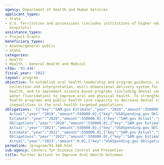 ```yaml
---
agency: Department of Health and Human Services
applicant_types:
- State
- U.S. Territories and possessions (includes institutions of higher education and
  hospitals)
assistance_types:
- Project Grants
beneficiary_types:
- Anyone/general public
- State
categories:
- Health
- Health - General Health and Medical
cfda: '93.446'
fiscal_year: '2022'
layout: program
objective: To establish oral health leadership and program guidance, oral health data
  collection and interpretation, multi-dimensional delivery system for oral and physical
  health, and to implement science-based programs (including dental sealants and community
  water fluoridation) to improve oral and physical health. To strengthen state oral
  health programs and public health core capacity to decrease dental caries and reduce
  inequalities in the oral health targeted populations.
obligations: '[{"key":"SAM.gov Estimate","year":"2019","amount":550000.0},{"key":"SAM.gov
  Actual","year":"2019","amount":550000.0},{"key":"USASpending.gov Obligations","year":"2019","amount":550000.0},{"key":"SAM.gov
  Estimate","year":"2020","amount":550000.0},{"key":"SAM.gov Actual","year":"2020","amount":550000.0},{"key":"USASpending.gov
  Obligations","year":"2020","amount":550000.0},{"key":"SAM.gov Estimate","year":"2021","amount":550000.0},{"key":"SAM.gov
  Actual","year":"2021","amount":550000.0},{"key":"USASpending.gov Obligations","year":"2021","amount":550000.0},{"key":"SAM.gov
  Estimate","year":"2022","amount":550000.0},{"key":"SAM.gov Actual","year":"2022","amount":550000.0},{"key":"USASpending.gov
  Obligations","year":"2022","amount":550000.0},{"key":"SAM.gov Estimate","year":"2023","amount":550000.0},{"key":"SAM.gov
  Actual","year":"2023","amount":0.0},{"key":"USASpending.gov Obligations","year":"2023","amount":550000.0}]'
permalink: /program/93.446.html
sub-agency: Centers for Disease Control and Prevention
title: Partner Actions to Improve Oral Health Outcomes
---
```

